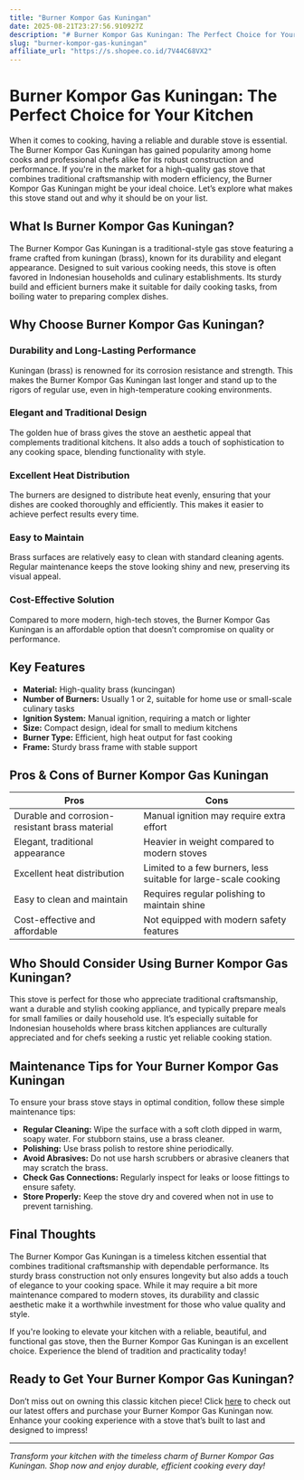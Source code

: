 ```yaml
---
title: "Burner Kompor Gas Kuningan"
date: 2025-08-21T23:27:56.910927Z
description: "# Burner Kompor Gas Kuningan: The Perfect Choice for Your Kitchen..."
slug: "burner-kompor-gas-kuningan"
affiliate_url: "https://s.shopee.co.id/7V44C68VX2"
---
```

# Burner Kompor Gas Kuningan: The Perfect Choice for Your Kitchen

When it comes to cooking, having a reliable and durable stove is essential. The Burner Kompor Gas Kuningan has gained popularity among home cooks and professional chefs alike for its robust construction and performance. If you're in the market for a high-quality gas stove that combines traditional craftsmanship with modern efficiency, the Burner Kompor Gas Kuningan might be your ideal choice. Let’s explore what makes this stove stand out and why it should be on your list.

## What Is Burner Kompor Gas Kuningan?

The Burner Kompor Gas Kuningan is a traditional-style gas stove featuring a frame crafted from kuningan (brass), known for its durability and elegant appearance. Designed to suit various cooking needs, this stove is often favored in Indonesian households and culinary establishments. Its sturdy build and efficient burners make it suitable for daily cooking tasks, from boiling water to preparing complex dishes.

## Why Choose Burner Kompor Gas Kuningan?

### Durability and Long-Lasting Performance

Kuningan (brass) is renowned for its corrosion resistance and strength. This makes the Burner Kompor Gas Kuningan last longer and stand up to the rigors of regular use, even in high-temperature cooking environments.

### Elegant and Traditional Design

The golden hue of brass gives the stove an aesthetic appeal that complements traditional kitchens. It also adds a touch of sophistication to any cooking space, blending functionality with style.

### Excellent Heat Distribution

The burners are designed to distribute heat evenly, ensuring that your dishes are cooked thoroughly and efficiently. This makes it easier to achieve perfect results every time.

### Easy to Maintain

Brass surfaces are relatively easy to clean with standard cleaning agents. Regular maintenance keeps the stove looking shiny and new, preserving its visual appeal.

### Cost-Effective Solution

Compared to more modern, high-tech stoves, the Burner Kompor Gas Kuningan is an affordable option that doesn’t compromise on quality or performance.

## Key Features

- **Material:** High-quality brass (kuncingan)
- **Number of Burners:** Usually 1 or 2, suitable for home use or small-scale culinary tasks
- **Ignition System:** Manual ignition, requiring a match or lighter
- **Size:** Compact design, ideal for small to medium kitchens
- **Burner Type:** Efficient, high heat output for fast cooking
- **Frame:** Sturdy brass frame with stable support

## Pros & Cons of Burner Kompor Gas Kuningan

| Pros                                              | Cons                                               |
|---------------------------------------------------|---------------------------------------------------|
| Durable and corrosion-resistant brass material  | Manual ignition may require extra effort        |
| Elegant, traditional appearance                | Heavier in weight compared to modern stoves     |
| Excellent heat distribution                     | Limited to a few burners, less suitable for large-scale cooking |
| Easy to clean and maintain                      | Requires regular polishing to maintain shine  |
| Cost-effective and affordable                   | Not equipped with modern safety features       |

## Who Should Consider Using Burner Kompor Gas Kuningan?

This stove is perfect for those who appreciate traditional craftsmanship, want a durable and stylish cooking appliance, and typically prepare meals for small families or daily household use. It’s especially suitable for Indonesian households where brass kitchen appliances are culturally appreciated and for chefs seeking a rustic yet reliable cooking station.

## Maintenance Tips for Your Burner Kompor Gas Kuningan

To ensure your brass stove stays in optimal condition, follow these simple maintenance tips:

- **Regular Cleaning:** Wipe the surface with a soft cloth dipped in warm, soapy water. For stubborn stains, use a brass cleaner.
- **Polishing:** Use brass polish to restore shine periodically.
- **Avoid Abrasives:** Do not use harsh scrubbers or abrasive cleaners that may scratch the brass.
- **Check Gas Connections:** Regularly inspect for leaks or loose fittings to ensure safety.
- **Store Properly:** Keep the stove dry and covered when not in use to prevent tarnishing.

## Final Thoughts

The Burner Kompor Gas Kuningan is a timeless kitchen essential that combines traditional craftsmanship with dependable performance. Its sturdy brass construction not only ensures longevity but also adds a touch of elegance to your cooking space. While it may require a bit more maintenance compared to modern stoves, its durability and classic aesthetic make it a worthwhile investment for those who value quality and style.

If you're looking to elevate your kitchen with a reliable, beautiful, and functional gas stove, then the Burner Kompor Gas Kuningan is an excellent choice. Experience the blend of tradition and practicality today!

## Ready to Get Your Burner Kompor Gas Kuningan?

Don’t miss out on owning this classic kitchen piece! Click [here](https://s.shopee.co.id/7V44C68VX2) to check out our latest offers and purchase your Burner Kompor Gas Kuningan now. Enhance your cooking experience with a stove that’s built to last and designed to impress!

---

*Transform your kitchen with the timeless charm of Burner Kompor Gas Kuningan. Shop now and enjoy durable, efficient cooking every day!*
